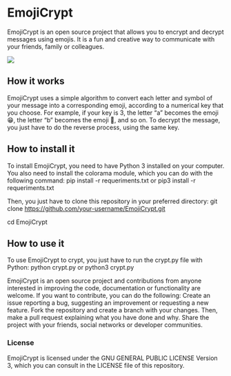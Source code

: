 # EmojiCrypt
EmojiCrypt is an open source project that allows you to encrypt and decrypt messages using emojis. It is a fun and creative way to communicate with your friends, family or colleagues.

![](https://i.ibb.co/ZVLvQ7J/156shots-so.png)

## How it works
EmojiCrypt uses a simple algorithm to convert each letter and symbol of your message into a corresponding emoji, according to a numerical key that you choose. For example, if your key is 3, the letter “a” becomes the emoji 😁, the letter “b” becomes the emoji 🤣, and so on. To decrypt the message, you just have to do the reverse process, using the same key.
## How to install it
To install EmojiCrypt, you need to have Python 3 installed on your computer. You also need to install the colorama module, which you can do with the following command:
pip install -r requeriments.txt
or
pip3 install -r requeriments.txt

Then, you just have to clone this repository in your preferred directory:
git clone https://github.com/your-username/EmojiCrypt.git

cd EmojiCrypt

## How to use it
To use EmojiCrypt to crypt, you just have to run the crypt.py file with Python:
 python crypt.py
 or
 python3 crypt.py


EmojiCrypt is an open source project and contributions from anyone interested in improving the code, documentation or functionality are welcome. If you want to contribute, you can do the following:
Create an issue reporting a bug, suggesting an improvement or requesting a new feature.
Fork the repository and create a branch with your changes. Then, make a pull request explaining what you have done and why.
Share the project with your friends, social networks or developer communities.

### License
EmojiCrypt is licensed under the GNU GENERAL PUBLIC LICENSE Version 3, which you can consult in the LICENSE file of this repository.
